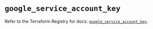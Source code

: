# `google_service_account_key`

Refer to the Terraform Registry for docs: [`google_service_account_key`](https://registry.terraform.io/providers/drfaust92/google/4.16.4/docs/resources/service_account_key).
